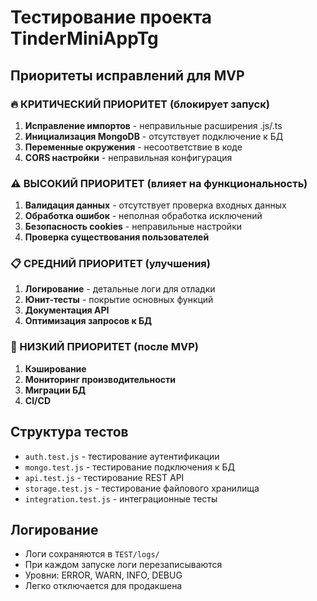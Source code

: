 # Тестирование проекта TinderMiniAppTg

## Приоритеты исправлений для MVP

### 🔥 КРИТИЧЕСКИЙ ПРИОРИТЕТ (блокирует запуск)
1. **Исправление импортов** - неправильные расширения .js/.ts
2. **Инициализация MongoDB** - отсутствует подключение к БД
3. **Переменные окружения** - несоответствие в коде
4. **CORS настройки** - неправильная конфигурация

### ⚠️ ВЫСОКИЙ ПРИОРИТЕТ (влияет на функциональность)
1. **Валидация данных** - отсутствует проверка входных данных
2. **Обработка ошибок** - неполная обработка исключений
3. **Безопасность cookies** - неправильные настройки
4. **Проверка существования пользователей**

### 📋 СРЕДНИЙ ПРИОРИТЕТ (улучшения)
1. **Логирование** - детальные логи для отладки
2. **Юнит-тесты** - покрытие основных функций
3. **Документация API**
4. **Оптимизация запросов к БД**

### 📝 НИЗКИЙ ПРИОРИТЕТ (после MVP)
1. **Кэширование**
2. **Мониторинг производительности**
3. **Миграции БД**
4. **CI/CD**

## Структура тестов

- `auth.test.js` - тестирование аутентификации
- `mongo.test.js` - тестирование подключения к БД
- `api.test.js` - тестирование REST API
- `storage.test.js` - тестирование файлового хранилища
- `integration.test.js` - интеграционные тесты

## Логирование

- Логи сохраняются в `TEST/logs/`
- При каждом запуске логи перезаписываются
- Уровни: ERROR, WARN, INFO, DEBUG
- Легко отключается для продакшена